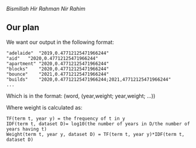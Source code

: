*Bismillah Hir Rahman Nir Rahim*

## Our plan

We want our output in the following format: 

```
"adelaide"	"2019,0.47712125471966244"
"aid"	"2020,0.47712125471966244"
"apartment"	"2020,0.47712125471966244"
"blocks"	"2020,0.47712125471966244"
"bounce"	"2021,0.47712125471966244"
"builds"	"2020,0.47712125471966244;2021,47712125471966244"
...
```

Which is in the format: 
(word, (year,weight; year,weight; ...))

Where weight is calculated as:

```
TF(term t, year y) = the frequency of t in y 
IDF(term t, dataset D)= log10(the number of years in D/the number of years having t)
Weight(term t, year y, dataset D) = TF(term t, year y)*IDF(term t, dataset D)
```